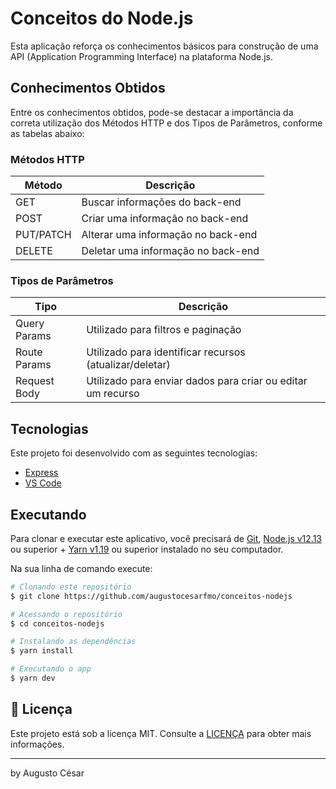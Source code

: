 # Conceitos do Node.js

Esta aplicação reforça os conhecimentos básicos para construção de uma API (Application Programming Interface) na plataforma Node.js.

## Conhecimentos Obtidos

Entre os conhecimentos obtidos, pode-se destacar a importância da correta utilização dos Métodos HTTP e dos Tipos de Parâmetros, conforme as tabelas abaixo:

### Métodos HTTP

| Método    | Descrição                          |
| --------- | ---------------------------------- |
| GET       | Buscar informações do back-end     |
| POST      | Criar uma informação no back-end   |
| PUT/PATCH | Alterar uma informação no back-end |
| DELETE    | Deletar uma informação no back-end |

### Tipos de Parâmetros

| Tipo         | Descrição                                                   |
| ------------ | ----------------------------------------------------------- |
| Query Params | Utilizado para filtros e paginação                          |
| Route Params | Utilizado para identificar recursos (atualizar/deletar)     |
| Request Body | Utilizado para enviar dados para criar ou editar um recurso |

## Tecnologias

Este projeto foi desenvolvido com as seguintes tecnologias:

- [Express](https://expressjs.com/)
- [VS Code][vc]

## Executando

Para clonar e executar este aplicativo, você precisará de [Git](https://git-scm.com), [Node.js v12.13][nodejs] ou superior + [Yarn v1.19][yarn] ou superior instalado no seu computador.

Na sua linha de comando execute:

```bash
# Clonando este repositório
$ git clone https://github.com/augustocesarfmo/conceitos-nodejs

# Acessando o repositório
$ cd conceitos-nodejs

# Instalando as dependências
$ yarn install

# Executando o app
$ yarn dev
```

## 📝 Licença

Este projeto está sob a licença MIT. Consulte a [LICENÇA](https://github.com/fradeneto/devradar-mobile/blob/master/LICENSE) para obter mais informações.

---

by Augusto César

[nodejs]: https://nodejs.org/
[yarn]: https://yarnpkg.com/
[vc]: https://code.visualstudio.com/
